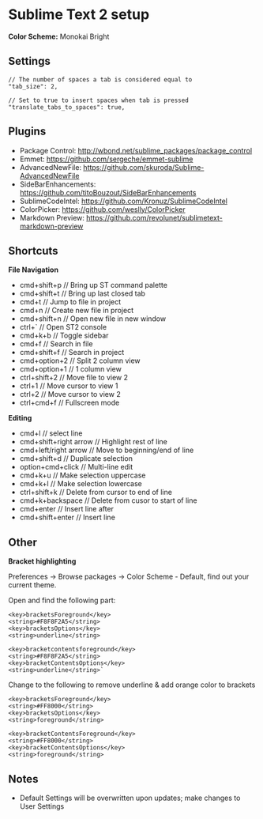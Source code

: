 Sublime Text 2 setup
==================

<b>Color Scheme:</b> Monokai Bright

Settings
--------------  
    // The number of spaces a tab is considered equal to
    "tab_size": 2,

    // Set to true to insert spaces when tab is pressed
    "translate_tabs_to_spaces": true,

Plugins
--------------
- Package Control: http://wbond.net/sublime_packages/package_control
- Emmet: https://github.com/sergeche/emmet-sublime
- AdvancedNewFile: https://github.com/skuroda/Sublime-AdvancedNewFile
- SideBarEnhancements: https://github.com/titoBouzout/SideBarEnhancements
- SublimeCodeIntel: https://github.com/Kronuz/SublimeCodeIntel
- ColorPicker: https://github.com/weslly/ColorPicker
- Markdown Preview: https://github.com/revolunet/sublimetext-markdown-preview

Shortcuts
--------------
**File Navigation**
- cmd+shift+p    // Bring up ST command palette
- cmd+shift+t    // Bring up last closed tab
- cmd+t          // Jump to file in project
- cmd+n          // Create new file in project
- cmd+shift+n    // Open new file in new window
- ctrl+`         // Open ST2 console
- cmd+k+b        // Toggle sidebar
- cmd+f          // Search in file
- cmd+shift+f    // Search in project
- cmd+option+2   // Split 2 column view
- cmd+option+1   // 1 column view
- ctrl+shift+2   // Move file to view 2
- ctrl+1         // Move cursor to view 1
- ctrl+2         // Move cursor to view 2
- ctrl+cmd+f     // Fullscreen mode


**Editing**
- cmd+l                     // select line
- cmd+shift+right arrow     // Highlight rest of line
- cmd+left/right arrow      // Move to beginning/end of line
- cmd+shift+d               // Duplicate selection
- option+cmd+click          // Multi-line edit
- cmd+k+u                   // Make selection uppercase
- cmd+k+l                   // Make selection lowercase
- ctrl+shift+k              // Delete from cursor to end of line
- cmd+k+backspace           // Delete from cusor to start of line
- cmd+enter                 // Insert line after
- cmd+shift+enter           // Insert line


Other
--------------

**Bracket highlighting**

<p>Preferences -> Browse packages -> Color Scheme - Default, find out your current theme. </p>
<p>Open and find the following part:</p>

    <key>bracketsForeground</key>
    <string>#F8F8F2A5</string>
    <key>bracketsOptions</key>
    <string>underline</string>
    
    <key>bracketcontentsforeground</key>
    <string>#F8F8F2A5</string>
    <key>bracketContentsOptions</key>
    <string>underline</string>`

Change to the following to remove underline & add orange color to brackets

    <key>bracketsForeground</key>
    <string>#FF8000</string>
    <key>bracketsOptions</key>
    <string>foreground</string>
    
    <key>bracketContentsForeground</key>
    <string>#FF8000</string>
    <key>bracketContentsOptions</key>
    <string>foreground</string>

Notes
--------------
- Default Settings will be overwritten upon updates; make changes to User Settings
